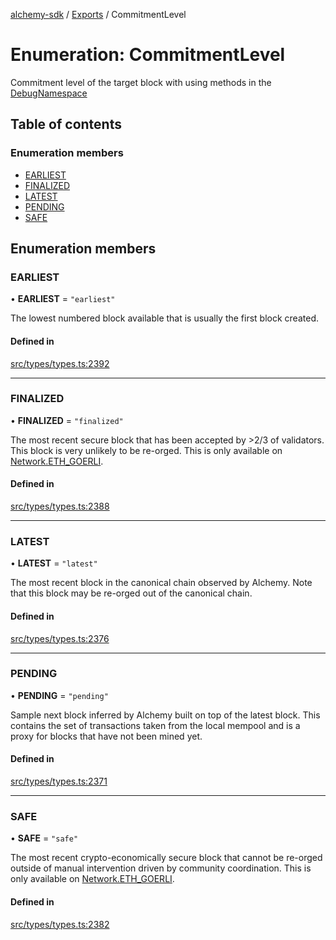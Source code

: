 [alchemy-sdk](../README.md) / [Exports](../modules.md) / CommitmentLevel

# Enumeration: CommitmentLevel

Commitment level of the target block with using methods in the
[DebugNamespace](../classes/DebugNamespace.md)

## Table of contents

### Enumeration members

- [EARLIEST](CommitmentLevel.md#earliest)
- [FINALIZED](CommitmentLevel.md#finalized)
- [LATEST](CommitmentLevel.md#latest)
- [PENDING](CommitmentLevel.md#pending)
- [SAFE](CommitmentLevel.md#safe)

## Enumeration members

### EARLIEST

• **EARLIEST** = `"earliest"`

The lowest numbered block available that is usually the first block created.

#### Defined in

[src/types/types.ts:2392](https://github.com/alchemyplatform/alchemy-sdk-js/blob/7bf2430/src/types/types.ts#L2392)

___

### FINALIZED

• **FINALIZED** = `"finalized"`

The most recent secure block that has been accepted by >2/3 of validators.
This block is very unlikely to be re-orged. This is only available on
[Network.ETH_GOERLI](Network.md#eth_goerli).

#### Defined in

[src/types/types.ts:2388](https://github.com/alchemyplatform/alchemy-sdk-js/blob/7bf2430/src/types/types.ts#L2388)

___

### LATEST

• **LATEST** = `"latest"`

The most recent block in the canonical chain observed by Alchemy. Note that
this block may be re-orged out of the canonical chain.

#### Defined in

[src/types/types.ts:2376](https://github.com/alchemyplatform/alchemy-sdk-js/blob/7bf2430/src/types/types.ts#L2376)

___

### PENDING

• **PENDING** = `"pending"`

Sample next block inferred by Alchemy built on top of the latest block.
This contains the set of transactions taken from the local mempool and
is a proxy for blocks that have not been mined yet.

#### Defined in

[src/types/types.ts:2371](https://github.com/alchemyplatform/alchemy-sdk-js/blob/7bf2430/src/types/types.ts#L2371)

___

### SAFE

• **SAFE** = `"safe"`

The most recent crypto-economically secure block that cannot be re-orged
outside of manual intervention driven by community coordination. This is
only available on [Network.ETH_GOERLI](Network.md#eth_goerli).

#### Defined in

[src/types/types.ts:2382](https://github.com/alchemyplatform/alchemy-sdk-js/blob/7bf2430/src/types/types.ts#L2382)
